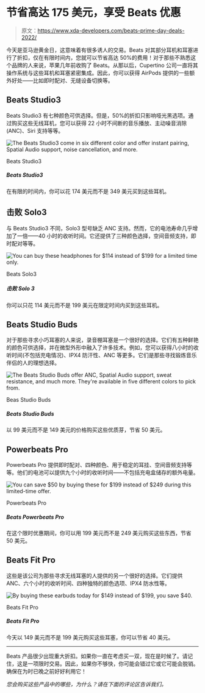 # 节省高达 175 美元，享受 Beats 优惠

> 原文：<https://www.xda-developers.com/beats-prime-day-deals-2022/>

今天是亚马逊黄金日，这意味着有很多诱人的交易。Beats 对其部分耳机和耳塞进行了折扣，仅在有限时间内，您就可以节省高达 50%的费用！对于那些不熟悉这个品牌的人来说，苹果几年前收购了 Beats。从那以后，Cupertino 公司一直将其操作系统与这些耳机和耳塞紧密集成。因此，你可以获得 AirPods 提供的一些额外好处——比如即时配对、无缝设备切换等。

## Beats Studio3

Beats Studio3 有七种颜色可供选择。但是，50%的折扣只影响哑光黑选项。通过购买这些无线耳机，您可以获得 22 小时不间断的音乐播放、主动噪音消除(ANC)、Siri 支持等等。

 <picture>![The Beats Studio3 come in six different color and offer instant pairing, Spatial Audio support, noise cancellation, and more.](img/3136fe6323dcc451bde104ca3bc0e180.png)</picture> 

Beats Studio3

##### Beats Studio3

在有限的时间内，你可以花 174 美元而不是 349 美元买到这些耳机。

## 击败 Solo3

与 Beats Studio3 不同，Solo3 型号缺乏 ANC 支持。然而，它的电池寿命几乎增加了一倍——40 小时的收听时间。它还提供了三种颜色选择，空间音频支持，即时配对等等。

 <picture>![You can buy these headphones for $114 instead of $199 for a limited time only.](img/0ba7b0cd3f1bffb4a5f77913eec40521.png)</picture> 

Beats Solo3

##### 击败 Solo 3

你可以只花 114 美元而不是 199 美元在限定时间内买到这些耳机。

## Beats Studio Buds

对于那些寻求小巧耳塞的人来说，录音棚耳塞是一个很好的选择。它们有五种鲜艳的颜色可供选择，并在微型外形中融入了许多技术。例如，您可以获得八小时的收听时间(不包括充电情况)、IPX4 防汗性、ANC 等更多。它们是那些寻找锻炼音乐伴侣的人的理想选择。

 <picture>![The Beats Studio Buds offer ANC, Spatial Audio support, sweat resistance, and much more. They're available in five different colors to pick from.](img/5b598ab66b1b9217ecc85f0bc3919c5d.png)</picture> 

Beas Studio Buds

##### Beats Studio Buds

以 99 美元而不是 149 美元的价格购买这些优质芽，节省 50 美元。

## Powerbeats Pro

Powerbeats Pro 提供即时配对、四种颜色、用于稳定的耳挂、空间音频支持等等。他们的电池可以提供九个小时的收听时间——不包括充电盒储存的额外电量。

 <picture>![You can save $50 by buying these for $199 instead of $249 during this limited-time offer.](img/310da3a692dac66cfe991daf12f4fb4e.png)</picture> 

Powerbeats Pro

##### Beats Powerbeats Pro

在这个限时优惠期间，你可以用 199 美元而不是 249 美元购买这些东西，节省 50 美元。

## Beats Fit Pro

这些是该公司为那些寻求无线耳塞的人提供的另一个很好的选择。它们提供 ANC、六个小时的收听时间、四种独特的颜色选项、IPX4 防水性等。

 <picture>![By buying these earbuds today for $149 instead of $199, you save $40.](img/396f0f999fac610e48c4a78169a3e5f1.png)</picture> 

Beats Fit Pro

##### Beats Fit Pro

今天以 149 美元而不是 199 美元购买这些耳塞，你可以节省 40 美元。

* * *

Beats 产品很少出现重大折扣。如果你一直在考虑买一双，现在是时候了。请记住，这是一项限时交易。因此，如果你不够快，你可能会错过它或它可能会脱销。确保在为时已晚之前好好利用它！

*您会购买这些产品中的哪些，为什么？请在下面的评论区告诉我们。*